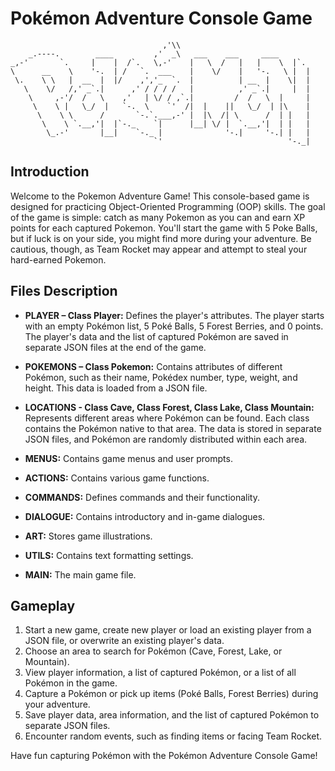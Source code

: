 # Pokémon Adventure Console Game
```
                                  ,'\\
    _.----.        ____         ,'  _\   ___    ___     ____
_,-'       `.     |    |  /`.   \,-'    |   \  /   |   |    \  |`.
\      __    \    '-.  | /   `.  ___    |    \/    |   '-.   \ |  |
 \.    \ \   |  __  |  |/    ,','_  `.  |          | __  |    \|  |
   \    \/   /,' _`.|      ,' / / / /   |          ,' _`.|     |  |
    \     ,-'/  /   \    ,'   | \/ / ,`.|         /  /   \  |     |
     \    \ |   \_/  |   `-.  \    `'  /|  |    ||   \_/  | |\    |
      \    \ \      /       `-.`.___,-' |  |\  /| \      /  | |   |
       \    \ `.__,'|  |`-._    `|      |__| \/ |  `.__,'|  | |   |
        \_.-'       |__|    `-._ |              '-.|     '-.| |   |
                                `'                            '-._|
```

## Introduction

Welcome to the Pokemon Adventure Game! This console-based game is designed for practicing Object-Oriented Programming (OOP) skills. The goal of the game is simple: catch as many Pokemon as you can and earn XP points for each captured Pokemon. You'll start the game with 5 Poke Balls, but if luck is on your side, you might find more during your adventure. Be cautious, though, as Team Rocket may appear and attempt to steal your hard-earned Pokemon.

## Files Description

- **PLAYER – Class Player:** Defines the player's attributes. The player starts with an empty Pokémon list, 5 Poké Balls, 5 Forest Berries, and 0 points. The player's data and the list of captured Pokémon are saved in separate JSON files at the end of the game.

- **POKEMONS – Class Pokemon:** Contains attributes of different Pokémon, such as their name, Pokédex number, type, weight, and height. This data is loaded from a JSON file.

- **LOCATIONS - Class Cave, Class Forest, Class Lake, Class Mountain:** Represents different areas where Pokémon can be found. Each class contains the Pokémon native to that area. The data is stored in separate JSON files, and Pokémon are randomly distributed within each area.

- **MENUS:** Contains game menus and user prompts.

- **ACTIONS:** Contains various game functions.

- **COMMANDS:** Defines commands and their functionality.

- **DIALOGUE:** Contains introductory and in-game dialogues.

- **ART:** Stores game illustrations.

- **UTILS:** Contains text formatting settings.

- **MAIN:** The main game file.

## Gameplay

1. Start a new game, create new player or load an existing player from a JSON file, or overwrite an existing player's data.
2. Choose an area to search for Pokémon (Cave, Forest, Lake, or Mountain).
3. View player information, a list of captured Pokémon, or a list of all Pokémon in the game.
4. Capture a Pokémon or pick up items (Poké Balls, Forest Berries) during your adventure.
5. Save player data, area information, and the list of captured Pokémon to separate JSON files.
6. Encounter random events, such as finding items or facing Team Rocket.

Have fun capturing Pokémon with the Pokémon Adventure Console Game!
